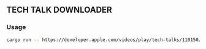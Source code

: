 ## TECH TALK DOWNLOADER

### Usage
```sh
cargo run -- https://developer.apple.com/videos/play/tech-talks/110150/ .
```

